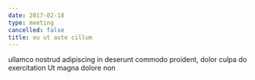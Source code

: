 ```yaml
---
date: 2017-02-18
type: meeting
cancelled: false
title: eu ut aute cillum
---
```

ullamco nostrud adipiscing in deserunt commodo proident, dolor culpa do exercitation Ut magna dolore non